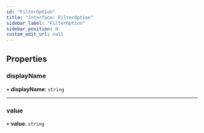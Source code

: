 ```yaml
---
id: "FilterOption"
title: "Interface: FilterOption"
sidebar_label: "FilterOption"
sidebar_position: 0
custom_edit_url: null
---
```


## Properties

### displayName

• **displayName**: `string`

___

### value

• **value**: `string`
